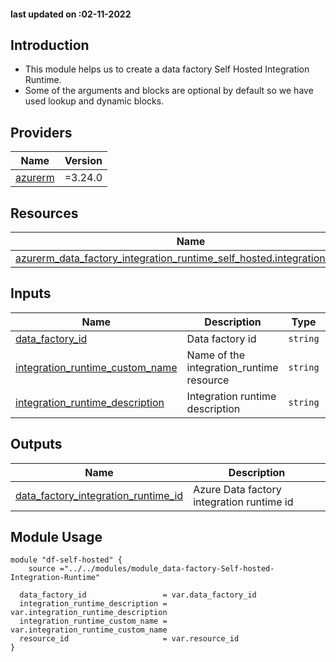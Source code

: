 <!-- BEGIN_TF_DOCS -->
#### last updated on :02-11-2022

## Introduction

* This module helps us to create a data factory Self Hosted Integration Runtime.
* Some of the arguments and blocks are optional by default so we have used lookup and dynamic blocks.


## Providers

| Name | Version |
|------|---------|
| <a name="provider_azurerm"></a> [azurerm](#provider\_azurerm) | =3.24.0|

## Resources

| Name | Type |
|------|------|
| [azurerm_data_factory_integration_runtime_self_hosted.integration_runtime](https://registry.terraform.io/providers/hashicorp/azurerm/latest/docs/resources/data_factory_integration_runtime_self_hosted) | resource |

## Inputs

| Name | Description | Type | Default | Required |
|------|-------------|------|---------|:--------:|
| <a name="input_data_factory_id"></a> [data\_factory\_id](#input\_data\_factory\_id) | Data factory id | `string` | n/a | yes |
| <a name="input_integration_runtime_custom_name"></a> [integration\_runtime\_custom\_name](#input\_integration\_runtime\_custom\_name) | Name of the integration\_runtime resource | `string` | n/a | yes |
| <a name="input_integration_runtime_description"></a> [integration\_runtime\_description](#input\_integration\_runtime\_description) | Integration runtime description | `string` | `null` | no |

## Outputs

| Name | Description |
|------|-------------|
| <a name="output_data_factory_integration_runtime_id"></a> [data\_factory\_integration\_runtime\_id](#output\_data\_factory\_integration\_runtime\_id) | Azure Data factory integration runtime id |

## Module Usage

```
module "df-self-hosted" {
    source ="../../modules/module_data-factory-Self-hosted-Integration-Runtime"
  
  data_factory_id                 = var.data_factory_id
  integration_runtime_description = var.integration_runtime_description
  integration_runtime_custom_name = var.integration_runtime_custom_name
  resource_id                     = var.resource_id
}

```
<!-- END_TF_DOCS -->